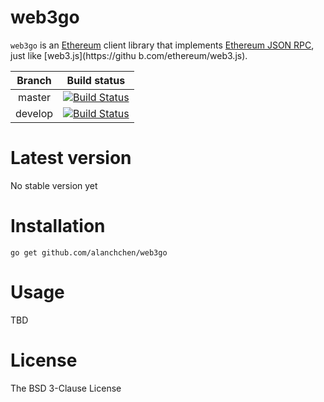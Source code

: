 # web3go
`web3go` is an [Ethereum](https://github.com/ethereum/go-ethereum) client library that implements [Ethereum JSON RPC](https://github.com/ethereum/wiki/wiki/JSON-RPC), just like [web3.js](https://githu
b.com/ethereum/web3.js).

| Branch  | Build status |
|:-------:|:------:|
| master  | [![Build Status](https://travis-ci.org/alanchchen/web3go.svg?branch=master)](https://travis-ci.org/alanchchen/web3go) |  
| develop | [![Build Status](https://travis-ci.org/alanchchen/web3go.svg?branch=develop)](https://travis-ci.org/alanchchen/web3go) | 

# Latest version
No stable version yet
 
# Installation
```shell
go get github.com/alanchchen/web3go
```

# Usage
TBD
 
# License
The BSD 3-Clause License
